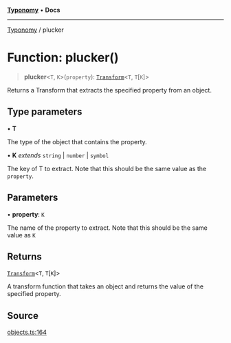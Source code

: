 [**Typonomy**](../README.md) • **Docs**

***

[Typonomy](../globals.md) / plucker

# Function: plucker()

> **plucker**\<`T`, `K`\>(`property`): [`Transform`](../type-aliases/Transform.md)\<`T`, `T`\[`K`\]\>

Returns a Transform that extracts the specified property from an object.

## Type parameters

• **T**

The type of the object that contains the property.

• **K** *extends* `string` \| `number` \| `symbol`

The key of T to extract. Note that this should be the same value as the `property`.

## Parameters

• **property**: `K`

The name of the property to extract. Note that this should be the same value as `K`

## Returns

[`Transform`](../type-aliases/Transform.md)\<`T`, `T`\[`K`\]\>

A transform function that takes an object and returns the value of the specified property.

## Source

[objects.ts:164](https://github.com/softcraft-development/typonomy/blob/1c47fc13034f4e53267c72ada03a418616dc092e/src/objects.ts#L164)
